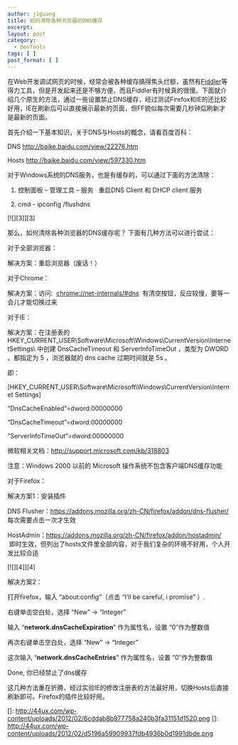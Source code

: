 ```yaml
---
author: jiguang
title: 如何清除各种浏览器的DNS缓存
excerpt:
layout: post
category:
  - DevTools
tags: [ ]
post_format: [ ]
---
```

在Web开发调试网页的时候，经常会被各种缓存搞得焦头烂额，虽然有[Fiddler][1]等得力工具，但是开发起来还是不够方便，而且Fiddler有时候真的很慢。下面就介绍几个原生的方法，通过一些设置禁止DNS缓存，经过测试Firefox和IE的还比较好用，IE在刷新后可以直接展示最新的页面，但FF貌似每次需要几秒钟后刷新才是最新的页面。

首先介绍一下基本知识，关于DNS与Hosts的概念，请看百度百科：

DNS <http://baike.baidu.com/view/22276.htm>

Hosts <http://baike.baidu.com/view/597330.htm>

对于Windows系统的DNS服务，也是有缓存的，可以通过下面的方法清除：

1. 控制面板 – 管理工具 – 服务   重启DNS Client 和 DHCP client 服务

2. cmd - ipconfig /flushdns

[![][3]][3]

那么，如何清除各种浏览器的DNS缓存呢？ 下面有几种方法可以进行尝试：

对于全部浏览器：

解决方案：重启浏览器（废话！）

对于Chrome：

解决方案：访问:  <chrome://net-internals/#dns>  有清空按钮，反应较慢，要等一会儿才能切换过来

对于IE：

解决方案：在注册表的 HKEY\_CURRENT\_USER\Software\Microsoft\Windows\CurrentVersion\InternetSettings\ 中创建 DnsCacheTimeout 和 ServerInfoTimeOut ，类型为 DWORD 。都指定为 5 ，浏览器就的 dns cache 过期时间就是 5s 。

即：

[HKEY\_CURRENT\_USER\Software\Microsoft\Windows\CurrentVersion\Internet Settings]

“DnsCacheEnabled”=dword:00000000

“DnsCacheTimeout”=dword:00000000

“ServerInfoTimeOut”=dword:00000000

微软相关文档：<http://support.microsoft.com/kb/318803>

注意：Windows 2000 以前的 Microsoft 操作系统不包含客户端DNS缓存功能

对于Firefox：

解决方案1：安装插件

DNS Flusher：<https://addons.mozilla.org/zh-CN/firefox/addon/dns-flusher/>  每次需要点击一次才生效

HostAdmin：<https://addons.mozilla.org/zh-CN/firefox/addon/hostadmin/>   即时生效，但列出了hosts文件里全部内容，对于我们复杂的环境不好用，个人开发比较合适

[![][4]][4]

解决方案2：

打开firefox，输入 “about:config”（点击 “I’ll be careful, i promise” ）.

右键单击空白处，选择 “New” -> “Integer”

输入 “**network.dnsCacheExpiration**” 作为属性名，设置 “0″作为整数值

再次右键单击空白处，选择 “New” -> “Integer”

这次输入 “**network.dnsCacheEntries**” 作为属性名，设置 “0″作为整数值

Done, 你已经禁止了dns缓存

这几种方法重在折腾，经过实验IE的修改注册表的方法最好用，切换Hosts后直接刷新即可。Firefox的插件比较好用。

 [1]: http://fiddler2.com/fiddler2/
 []: http://44ux.com/wp-content/uploads/2012/02/6cddab8b977758a240b3fa31151d1520.png
 []: http://44ux.com/wp-content/uploads/2012/02/d5196a59909937fdb4936b0d1991dbde.png